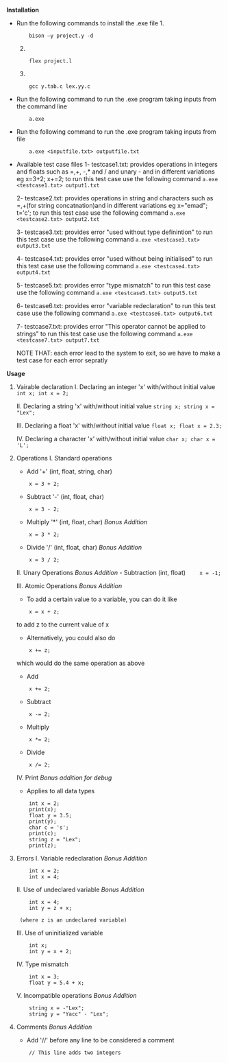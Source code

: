 
**Installation**

* Run the following commands to install the .exe file
    1. 
    ```
        bison –y project.y -d
    ```
    2. 
    ```
        flex project.l
    ```
    3. 
    ```
        gcc y.tab.c lex.yy.c
    ```

* Run the following command to run the .exe program taking inputs from the command line
    ```
        a.exe
    ```

* Run the following command to run the .exe program taking inputs from file
    ```
        a.exe <inputfile.txt> outputfile.txt
    ```

* Available test case files
    1- testcase1.txt: provides operations in integers and floats such as =,+, -,* and / and unary - and in different variations  eg x=3+2;  x+=2;
                        to run this test case use the following command ``` a.exe <testcase1.txt> output1.txt ```

    2- testcase2.txt: provides operations in string and characters such as =,+(for string concatnation)and in different variations  eg x="emad";  t='c';
                        to run this test case use the following command ``` a.exe <testcase2.txt> output2.txt ```

    3- testcase3.txt: provides error "used without type definintion" 
                        to run this test case use the following command ``` a.exe <testcase3.txt> output3.txt ```

    4- testcase4.txt: provides error "used without being initialised" 
                        to run this test case use the following command ``` a.exe <testcase4.txt> output4.txt ```

    5- testcase5.txt: provides error "type mismatch" 
                        to run this test case use the following command ``` a.exe <testcase5.txt> output5.txt ```

    6- testcase6.txt: provides error "variable redeclaration"
                        to run this test case use the following command ``` a.exe <testcase6.txt> output6.txt ```

    7- testcase7.txt: provides error "This operator cannot be applied to strings"
                        to run this test case use the following command ``` a.exe <testcase7.txt> output7.txt ```

    NOTE THAT: each error lead to the system to exit, so we have to make a test case for each error sepratly


**Usage**

1. Vairable declaration
    I.   Declaring an integer 'x' with/without initial value
                            ```
                                int x;
                                int x = 2;
                            ```

    II.  Declaring a string 'x' with/without initial value
                            ```
                                string x;
                                string x = "Lex";
                            ```

    III. Declaring a float 'x' with/without initial value
                            ```
                                float x;
                                float x = 2.3;
                            ```

    IV.  Declaring a character 'x' with/without initial value
                            ```
                                char x;
                                char x = 'L';
                            ```


2. Operations
    I. Standard operations
    - Add '+' (int, float, string, char)
    ```
        x = 3 + 2;
    ```
    - Subtract '-' (int, float, char)
    ```    
        x = 3 - 2;
    ```
    - Multiply '*' (int, float, char) *Bonus Addition*
    ```    
        x = 3 * 2;
    ```
    - Divide '/' (int, float, char) *Bonus Addition*
    ```
        x = 3 / 2;
    ```
    
    II. Unary Operations *Bonus Addition*
        - Subtraction (int, float)
        ```    
            x = -1;
        ```

    III. Atomic Operations *Bonus Addition*
    - To add a certain value to a variable, you can do it like
    ```
        x = x + z;
    ```
    to add z to the current value of x
    - Alternatively, you could also do
    ```
        x += z;
    ```
    which would do the same operation as above
    
    - Add
    ```
        x += 2;
    ```
    - Subtract
    ```
        x -= 2;
    ```
    - Multiply
    ```
        x *= 2;
    ```
    - Divide
    ```
        x /= 2;
    ```

    IV. Print *Bonus addition for debug*
    - Applies to all data types
    ```
        int x = 2;
        print(x);
        float y = 3.5;
        print(y);
        char c = 's';
        print(c);
        string z = "Lex";
        print(z);
    ```


3. Errors
    I. Variable redeclaration *Bonus Addition*
    ```
        int x = 2;
        int x = 4;
    ```
    
    II. Use of undeclared variable *Bonus Addition*
    ```
        int x = 4;
        int y = z + x;
    ```
        (where z is an undeclared variable)

    III. Use of uninitialized variable
    ```    
        int x;
        int y = x + 2;
    ```
    
    IV. Type mismatch
    ```
        int x = 3;
        float y = 5.4 + x;
    ```

    V.  Incompatible operations *Bonus Addition*
    ```
        string x = -"Lex";
        string y = "Yacc" - "Lex";
    ```


4. Comments *Bonus Addition*
    - Add '//' before any line to be considered a comment
    ```
        // This line adds two integers
    ```

